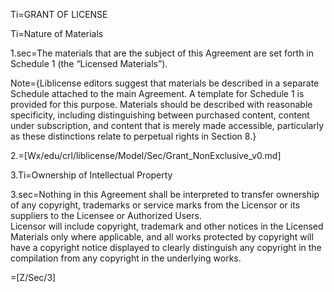 Ti=GRANT OF LICENSE

Ti=Nature of Materials

1.sec=The materials that are the subject of this Agreement are set forth in Schedule 1 (the “Licensed Materials”). 

Note={Liblicense editors suggest that materials be described in a separate Schedule attached to the main Agreement. A template for Schedule 1 is provided for this purpose. Materials should be described with reasonable specificity, including distinguishing between purchased content, content under subscription, and content that is merely made accessible, particularly as these distinctions relate to perpetual rights in Section 8.}

2.=[Wx/edu/crl/liblicense/Model/Sec/Grant_NonExclusive_v0.md]

3.Ti=Ownership of Intellectual Property

3.sec=Nothing in this Agreement shall be interpreted to transfer ownership of any copyright, trademarks or service marks from the Licensor or its suppliers to the Licensee or Authorized Users.<br>Licensor will include copyright, trademark and other notices in the Licensed Materials only where applicable, and all works protected by copyright will have a copyright notice displayed to clearly distinguish any copyright in the compilation from any copyright in the underlying works.

=[Z/Sec/3]